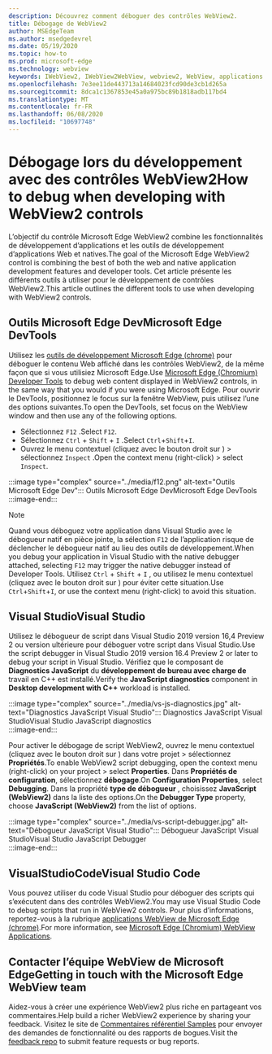 ```yaml
---
description: Découvrez comment déboguer des contrôles WebView2.
title: Débogage de WebView2
author: MSEdgeTeam
ms.author: msedgedevrel
ms.date: 05/19/2020
ms.topic: how-to
ms.prod: microsoft-edge
ms.technology: webview
keywords: IWebView2, IWebView2WebView, webview2, WebView, applications Win32, Win32, Edge, ICoreWebView2, ICoreWebView2Host, contrôle de navigateur, html Edge
ms.openlocfilehash: 7e3ee11de443713a14684023fcd90de3cb1d265a
ms.sourcegitcommit: 8dca1c1367853e45a0a975bc89b1818adb117bd4
ms.translationtype: MT
ms.contentlocale: fr-FR
ms.lasthandoff: 06/08/2020
ms.locfileid: "10697748"
---
```

# <span data-ttu-id="28583-104">Débogage lors du développement avec des contrôles WebView2</span><span class="sxs-lookup"><span data-stu-id="28583-104">How to debug when developing with WebView2 controls</span></span>  

<span data-ttu-id="28583-105">L’objectif du contrôle Microsoft Edge WebView2 combine les fonctionnalités de développement d’applications et les outils de développement d’applications Web et natives.</span><span class="sxs-lookup"><span data-stu-id="28583-105">The goal of the Microsoft Edge WebView2 control is combining the best of both the web and native application development features and developer tools.</span></span>  <span data-ttu-id="28583-106">Cet article présente les différents outils à utiliser pour le développement de contrôles WebView2.</span><span class="sxs-lookup"><span data-stu-id="28583-106">This article outlines the different tools to use when developing with WebView2 controls.</span></span>  

## <span data-ttu-id="28583-107">Outils Microsoft Edge Dev</span><span class="sxs-lookup"><span data-stu-id="28583-107">Microsoft Edge DevTools</span></span>  

<span data-ttu-id="28583-108">Utilisez les [outils de développement Microsoft Edge (chrome)](/microsoft-edge/devtools-guide-chromium) pour déboguer le contenu Web affiché dans les contrôles WebView2, de la même façon que si vous utilisiez Microsoft Edge.</span><span class="sxs-lookup"><span data-stu-id="28583-108">Use [Microsoft Edge (Chromium) Developer Tools](/microsoft-edge/devtools-guide-chromium) to debug web content displayed in WebView2 controls, in the same way that you would if you were using Microsoft Edge.</span></span>  <span data-ttu-id="28583-109">Pour ouvrir le DevTools, positionnez le focus sur la fenêtre WebView, puis utilisez l’une des options suivantes.</span><span class="sxs-lookup"><span data-stu-id="28583-109">To open the DevTools, set focus on the WebView window and then use any of the following options.</span></span>  
*   <span data-ttu-id="28583-110">Sélectionnez `F12` .</span><span class="sxs-lookup"><span data-stu-id="28583-110">Select `F12`.</span></span>  
*   <span data-ttu-id="28583-111">Sélectionnez `Ctrl` + `Shift` + `I` .</span><span class="sxs-lookup"><span data-stu-id="28583-111">Select `Ctrl`+`Shift`+`I`.</span></span>  
*   <span data-ttu-id="28583-112">Ouvrez le menu contextuel (cliquez avec le bouton droit sur \) > sélectionnez `Inspect` .</span><span class="sxs-lookup"><span data-stu-id="28583-112">Open the context menu \(right-click\) > select `Inspect`.</span></span>  

:::image type="complex" source="../media/f12.png" alt-text="Outils Microsoft Edge Dev":::
   <span data-ttu-id="28583-114">Outils Microsoft Edge Dev</span><span class="sxs-lookup"><span data-stu-id="28583-114">Microsoft Edge DevTools</span></span>  
:::image-end:::  

> [!NOTE]
> <span data-ttu-id="28583-115">Quand vous déboguez votre application dans Visual Studio avec le débogueur natif en pièce jointe, la sélection `F12` de l’application risque de déclencher le débogueur natif au lieu des outils de développement.</span><span class="sxs-lookup"><span data-stu-id="28583-115">When you debug your application in Visual Studio with the native debugger attached, selecting `F12` may trigger the native debugger instead of Developer Tools.</span></span>  <span data-ttu-id="28583-116">Utilisez `Ctrl` + `Shift` + `I` , ou utilisez le menu contextuel (cliquez avec le bouton droit sur \) pour éviter cette situation.</span><span class="sxs-lookup"><span data-stu-id="28583-116">Use `Ctrl`+`Shift`+`I`, or use the context menu \(right-click\) to avoid this situation.</span></span>  

## <span data-ttu-id="28583-117">Visual Studio</span><span class="sxs-lookup"><span data-stu-id="28583-117">Visual Studio</span></span>  

<span data-ttu-id="28583-118">Utilisez le débogueur de script dans Visual Studio 2019 version 16,4 Preview 2 ou version ultérieure pour déboguer votre script dans Visual Studio.</span><span class="sxs-lookup"><span data-stu-id="28583-118">Use the script debugger in Visual Studio 2019 version 16.4 Preview 2 or later to debug your script in Visual Studio.</span></span>  <span data-ttu-id="28583-119">Vérifiez que le composant de **Diagnostics JavaScript** du **développement de bureau avec charge de** travail en C++ est installé.</span><span class="sxs-lookup"><span data-stu-id="28583-119">Verify the **JavaScript diagnostics** component in **Desktop development with C++** workload is installed.</span></span>  

:::image type="complex" source="../media/vs-js-diagnostics.jpg" alt-text="Diagnostics JavaScript Visual Studio":::
   <span data-ttu-id="28583-121">Diagnostics JavaScript Visual Studio</span><span class="sxs-lookup"><span data-stu-id="28583-121">Visual Studio JavaScript diagnostics</span></span>  
:::image-end:::  

<!--todo: Please update the image to use a red rectangle to outline the portion of the screen to highlight  -->  

<span data-ttu-id="28583-122">Pour activer le débogage de script WebView2, ouvrez le menu contextuel (cliquez avec le bouton droit sur \) dans votre projet > sélectionnez **Propriétés**.</span><span class="sxs-lookup"><span data-stu-id="28583-122">To enable WebView2 script debugging, open the context menu \(right-click\) on your project > select **Properties**.</span></span>  <span data-ttu-id="28583-123">Dans **Propriétés de configuration**, sélectionnez **débogage**.</span><span class="sxs-lookup"><span data-stu-id="28583-123">On **Configuration Properties**, select **Debugging**.</span></span>  <span data-ttu-id="28583-124">Dans la propriété **type de débogueur** , choisissez **JavaScript (WebView2)** dans la liste des options.</span><span class="sxs-lookup"><span data-stu-id="28583-124">On the **Debugger Type** property, choose **JavaScript (WebView2)** from the list of options.</span></span> 

:::image type="complex" source="../media/vs-script-debugger.jpg" alt-text="Débogueur JavaScript Visual Studio":::
   <span data-ttu-id="28583-126">Débogueur JavaScript Visual Studio</span><span class="sxs-lookup"><span data-stu-id="28583-126">Visual Studio JavaScript Debugger</span></span>  
:::image-end:::  

<!--todo: Please update the image to use a red rectangle to outline the portion of the screen to highlight  -->  

## <span data-ttu-id="28583-127">VisualStudioCode</span><span class="sxs-lookup"><span data-stu-id="28583-127">Visual Studio Code</span></span>  

<span data-ttu-id="28583-128">Vous pouvez utiliser du code Visual Studio pour déboguer des scripts qui s’exécutent dans des contrôles WebView2.</span><span class="sxs-lookup"><span data-stu-id="28583-128">You may use Visual Studio Code to debug scripts that run in WebView2 controls.</span></span>  <span data-ttu-id="28583-129">Pour plus d’informations, reportez-vous à la rubrique [applications WebView de Microsoft Edge (chrome)](https://github.com/microsoft/vscode-edge-debug2/blob/master/README.md#microsoft-edge-chromium-webview-applications).</span><span class="sxs-lookup"><span data-stu-id="28583-129">For more information, see [Microsoft Edge (Chromium) WebView Applications](https://github.com/microsoft/vscode-edge-debug2/blob/master/README.md#microsoft-edge-chromium-webview-applications).</span></span>  

<!--todo:  add See also heading  -->  

## <span data-ttu-id="28583-130">Contacter l’équipe WebView de Microsoft Edge</span><span class="sxs-lookup"><span data-stu-id="28583-130">Getting in touch with the Microsoft Edge WebView team</span></span>  

<span data-ttu-id="28583-131">Aidez-vous à créer une expérience WebView2 plus riche en partageant vos commentaires.</span><span class="sxs-lookup"><span data-stu-id="28583-131">Help build a richer WebView2 experience by sharing your feedback.</span></span>  <span data-ttu-id="28583-132">Visitez le site de [Commentaires référentiel Samples](https://aka.ms/webviewfeedback) pour envoyer des demandes de fonctionnalité ou des rapports de bogues.</span><span class="sxs-lookup"><span data-stu-id="28583-132">Visit the [feedback repo](https://aka.ms/webviewfeedback) to submit feature requests or bug reports.</span></span>  
